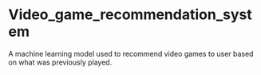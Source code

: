 # Video_game_recommendation_system
A machine learning model used to recommend video games to user based on what was previously played.
